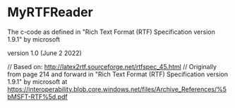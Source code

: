 # MyRTFReader
The c-code as defined in "Rich Text Format (RTF) Specification version 1.9.1" by microsoft

version 1.0 (June 2 2022)

// Based on: http://latex2rtf.sourceforge.net/rtfspec_45.html
// Originally from  page 214 and forward in "Rich Text Format (RTF) Specification version 1.9.1" by microsoft at https://interoperability.blob.core.windows.net/files/Archive_References/%5bMSFT-RTF%5d.pdf

